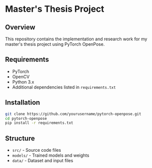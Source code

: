 # Master's Thesis Project

## Overview
This repository contains the implementation and research work for my master's thesis project using PyTorch OpenPose.

## Requirements
- PyTorch
- OpenCV
- Python 3.x
- Additional dependencies listed in `requirements.txt`

## Installation
```bash
git clone https://github.com/yourusername/pytorch-openpose.git
cd pytorch-openpose
pip install -r requirements.txt
```

## Structure
- `src/` - Source code files
- `models/` - Trained models and weights
- `data/` - Dataset and input files
